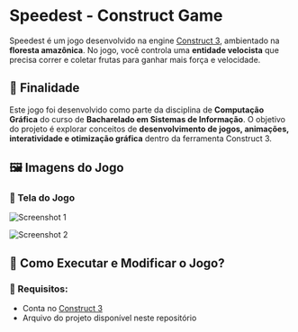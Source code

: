 # Speedest - Construct Game

Speedest é um jogo desenvolvido na engine [Construct 3](https://www.construct.net/en), ambientado na **floresta amazônica**. No jogo, você controla uma **entidade velocista** que precisa correr e coletar frutas para ganhar mais força e velocidade.

## 🎯 Finalidade

Este jogo foi desenvolvido como parte da disciplina de **Computação Gráfica** do curso de **Bacharelado em Sistemas de Informação**. O objetivo do projeto é explorar conceitos de **desenvolvimento de jogos, animações, interatividade e otimização gráfica** dentro da ferramenta Construct 3.

## 🖼️ Imagens do Jogo

### 📌 Tela do Jogo
![Screenshot 1](https://github.com/user-attachments/assets/3eca508b-b07f-44b4-a7de-1376b21dfbcb)

![Screenshot 2](https://github.com/user-attachments/assets/234640f8-0372-43cf-be7b-2116785949c3)

## 🚀 Como Executar e Modificar o Jogo?

### 🔧 Requisitos:
- Conta no [Construct 3](https://www.construct.net/en)
- Arquivo do projeto disponível neste repositório

